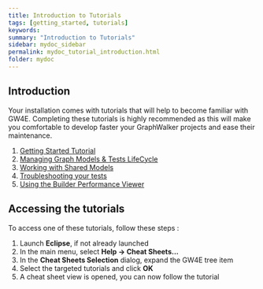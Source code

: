 ```yaml
---
title: Introduction to Tutorials
tags: [getting_started, tutorials]
keywords:
summary: "Introduction to Tutorials"
sidebar: mydoc_sidebar
permalink: mydoc_tutorial_introduction.html
folder: mydoc
---
```


## Introduction

Your installation comes with tutorials that will help to become familiar with GW4E. Completing these tutorials is highly recommended as this will make you comfortable to develop faster your GraphWalker projects and ease their maintenance.

 1. [Getting Started Tutorial](/mydoc_tutorial_getting_started)
 2. [Managing Graph Models & Tests LifeCycle](/mydoc_tutorials_managing_lifecycle)
 3. [Working with Shared Models](/mydoc_tutorials_working_with_shared_models)
 4. [Troubleshooting your tests](/mydoc_tutorials_troubleshooting_your_tests)
 5. [Using the Builder Performance Viewer](/mydoc_tutorials_using_the_builder_performance_viewer)

## Accessing the tutorials

To access one of these tutorials, follow these steps :
 
 1. Launch **Eclipse**, if not already launched
 2. In the main menu, select **Help -> Cheat Sheets...**
 3. In the **Cheat Sheets Selection** dialog, expand the GW4E tree item
 4. Select the targeted tutorials and click **OK**
 5. A cheat sheet view is opened, you can now follow the tutorial
 
 
